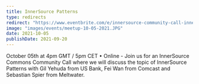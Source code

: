 ```yaml
---
title: InnerSource Patterns
type: redirects
redirect: "https://www.eventbrite.com/e/innersource-community-call-innersource-patterns-tickets-175369804807"
image: "images/events/meetup-10-05-2021.JPG"
date: 2021-10-05
publishDate: 2021-09-20
---
```


October 05th at 4pm GMT / 5pm CET • Online - Join us for an InnerSource Commons Community Call where we will discuss the topic of InnerSource Patterns with Gil Yehuda from US Bank, Fei Wan from Comcast and Sebastian Spier from Meltwater.